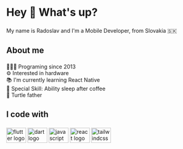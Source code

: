 <h1 align="left">Hey 👋 What's up?</h1>

###

<p align="left">My name is Radoslav and I'm a Mobile Developer, from Slovakia 🇸🇰</p>

###

<h2 align="left">About me</h2>

###

<p align="left">🧑🏼‍💻 Programing since 2013 <br>⚙️ Interested in hardware<br>📚 I'm currently learning React Native<br>💪 Special Skill: Ability sleep after coffee<br>🐢 Turtle father</p>

###

<h2 align="left">I code with</h2>

###

<div align="left">
  <img src="https://cdn.jsdelivr.net/gh/devicons/devicon/icons/flutter/flutter-original.svg" height="40" width="52" alt="flutter logo"  />
  <img src="https://cdn.jsdelivr.net/gh/devicons/devicon/icons/dart/dart-original.svg" height="40" width="52" alt="dart logo"  />
  <img src="https://cdn.jsdelivr.net/gh/devicons/devicon/icons/javascript/javascript-original.svg" height="40" width="52" alt="javascript logo"  />
  <img src="https://cdn.jsdelivr.net/gh/devicons/devicon/icons/react/react-original.svg" height="40" width="52" alt="react logo"  />
  <img src="https://cdn.jsdelivr.net/gh/devicons/devicon/icons/tailwindcss/tailwindcss-plain.svg" height="40" width="52" alt="tailwindcss logo"  />
</div>


